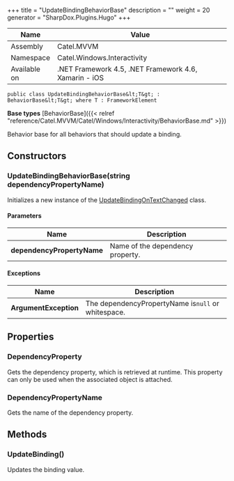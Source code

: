 

+++
title = "UpdateBindingBehaviorBase" 
description = ""
weight = 20
generator = "SharpDox.Plugins.Hugo"
+++

Name|Value
---|---
Assembly|Catel.MVVM
Namespace|Catel.Windows.Interactivity
Available on|.NET Framework 4.5, .NET Framework 4.6, Xamarin - iOS

```
public class UpdateBindingBehaviorBase&lt;T&gt; : BehaviorBase&lt;T&gt; where T : FrameworkElement 
```

**Base types**
[BehaviorBase]({{&lt; relref "reference/Catel.MVVM/Catel/Windows/Interactivity/BehaviorBase.md" &gt;}})

Behavior base for all behaviors that should update a binding.

## Constructors

### UpdateBindingBehaviorBase(string dependencyPropertyName)

Initializes a new instance of the [UpdateBindingOnTextChanged](#) class.

#### Parameters

Name|Description
---|---
**dependencyPropertyName**|Name of the dependency property.

#### Exceptions

Name|Description
---|---
**ArgumentException**|The dependencyPropertyName is`null` or whitespace.

## Properties

### DependencyProperty

Gets the dependency property, which is retrieved at runtime. This property can only be used when the associated object is attached.

### DependencyPropertyName

Gets the name of the dependency property.

## Methods

### UpdateBinding()

Updates the binding value.

